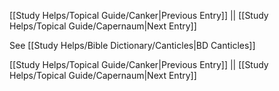 [[Study Helps/Topical Guide/Canker|Previous Entry]]  ||  [[Study Helps/Topical Guide/Capernaum|Next Entry]]

 See [[Study Helps/Bible Dictionary/Canticles|BD Canticles]]

[[Study Helps/Topical Guide/Canker|Previous Entry]]  ||  [[Study Helps/Topical Guide/Capernaum|Next Entry]]